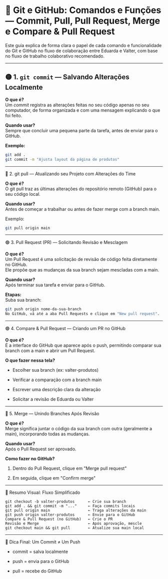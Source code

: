# 📘 Git e GitHub: Comandos e Funções — Commit, Pull, Pull Request, Merge e Compare & Pull Request

Este guia explica de forma clara o papel de cada comando e funcionalidade do Git e GitHub no fluxo de colaboração entre Eduarda e Valter, com base no fluxo de trabalho colaborativo recomendado.

---

## 🟡 1. `git commit` — Salvando Alterações Localmente

**O que é?**  
Um *commit* registra as alterações feitas no seu código apenas no seu computador, de forma organizada e com uma mensagem explicando o que foi feito.

**Quando usar?**  
Sempre que concluir uma pequena parte da tarefa, antes de enviar para o GitHub.

**Exemplo:**

```bash
git add .
git commit -m "Ajusta layout da página de produtos"
```

---

🔵 2. git pull — Atualizando seu Projeto com Alterações do Time

**O que é?**  
O git pull traz as últimas alterações do repositório remoto (GitHub) para o seu código local.

**Quando usar?**  
Antes de começar a trabalhar ou antes de fazer merge com a branch main.

Exemplo:

```bash
git pull origin main
```

---

🟢 3. Pull Request (PR) — Solicitando Revisão e Mesclagem

**O que é?**  
Um Pull Request é uma solicitação de revisão de código feita diretamente no GitHub.  
Ele propõe que as mudanças da sua branch sejam mescladas com a main.

**Quando usar?**  
Após terminar sua tarefa e enviar para o GitHub.

**Etapas:**  
Suba sua branch:

```bash
git push origin nome-da-sua-branch
No GitHub, vá até a aba Pull Requests e clique em "New pull request".
```

---

🟣 4. Compare & Pull Request — Criando um PR no GitHub

**O que é?**  
É a interface do GitHub que aparece após o push, permitindo comparar sua branch com a main e abrir um Pull Request.

**O que fazer nessa tela?**  

- Escolher sua branch (ex: valter-produtos)

- Verificar a comparação com a branch main

- Escrever uma descrição clara da alteração

- Solicitar a revisão de Eduarda ou Valter

---

🔴 5. Merge — Unindo Branches Após Revisão

**O que é?**  
Merge significa juntar o código da sua branch com outra (geralmente a main), incorporando todas as mudanças.

**Quando usar?**  
Após o Pull Request ser aprovado.

**Como fazer no GitHub?**  
1. Dentro do Pull Request, clique em "Merge pull request"

2. Em seguida, clique em "Confirm merge"

---

🧩 Resumo Visual: Fluxo Simplificado

```plaintext
git checkout -b valter-produtos      ← Crie sua branch
git add . && git commit -m "..."     ← Faça commits locais
git pull origin main                 ← Traga alterações da main
git push origin valter-produtos      ← Envie para o GitHub
Compare & Pull Request (no GitHub)   ← Crie o PR
Revisão e Merge                      ← Após aprovação, mescle
git checkout main && git pull        ← Atualize sua main local
```

---

📌 Dica Final: Um Commit ≠ Um Push

- commit = salva localmente

- push = envia para o GitHub

- pull = recebe do GitHub
